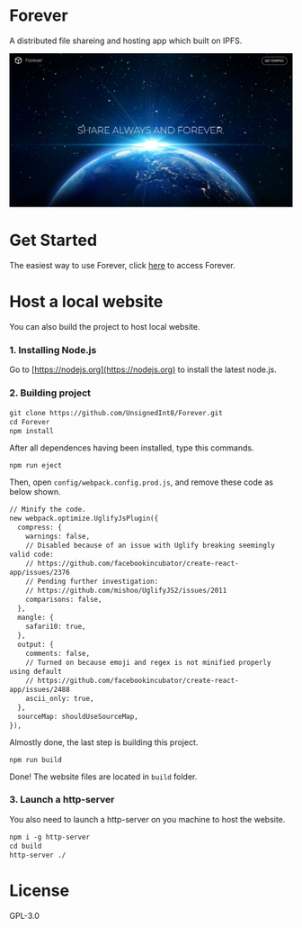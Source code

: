 Forever
====
A distributed file shareing and hosting app which built on IPFS.

![Forever](./screenshots/Forever.jpg)

# Get Started

The easiest way to use Forever, click [here](https://ipfs-forever.github.io) to access Forever.

# Host a local website

You can also build the project to host local website.

### 1. Installing Node.js

Go to [https://nodejs.org](https://nodejs.org) to install the latest node.js.

### 2. Building project

```
git clone https://github.com/UnsignedInt8/Forever.git
cd Forever
npm install
```

After all dependences having been installed, type this commands.

```
npm run eject
```

Then, open `config/webpack.config.prod.js`, and remove these code as below shown.

```
// Minify the code.
new webpack.optimize.UglifyJsPlugin({
  compress: {
    warnings: false,
    // Disabled because of an issue with Uglify breaking seemingly valid code:
    // https://github.com/facebookincubator/create-react-app/issues/2376
    // Pending further investigation:
    // https://github.com/mishoo/UglifyJS2/issues/2011
    comparisons: false,
  },
  mangle: {
    safari10: true,
  },
  output: {
    comments: false,
    // Turned on because emoji and regex is not minified properly using default
    // https://github.com/facebookincubator/create-react-app/issues/2488
    ascii_only: true,
  },
  sourceMap: shouldUseSourceMap,
}),
```

Almostly done, the last step is building this project.

```
npm run build
```

Done! The website files are located in `build` folder. 

### 3. Launch a http-server

You also need to launch a http-server on you machine to host the website.

```
npm i -g http-server
cd build 
http-server ./
```

# License

GPL-3.0
